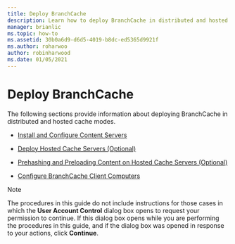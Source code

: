 ```yaml
---
title: Deploy BranchCache
description: Learn how to deploy BranchCache in distributed and hosted cache modes.
manager: brianlic
ms.topic: how-to
ms.assetid: 30b0a6d9-d6d5-4019-b8dc-ed5365d9921f
ms.author: roharwoo
author: robinharwood
ms.date: 01/05/2021
---
```

# Deploy BranchCache

>

The following sections provide information about deploying BranchCache in distributed and hosted cache modes.

-   [Install and Configure Content Servers](Install-and-Configure-Content-Servers.md)

-   [Deploy Hosted Cache Servers &#40;Optional&#41;](deploy-hosted-cache-servers.md)

-   [Prehashing and Preloading Content on Hosted Cache Servers &#40;Optional&#41;](prehashing-and-preloading.md)

-   [Configure BranchCache Client Computers](Configure-BranchCache-Client-Computers.md)

> [!NOTE]
> The procedures in this guide do not include instructions for those cases in which the **User Account Control** dialog box opens to request your permission to continue. If this dialog box opens while you are performing the procedures in this guide, and if the dialog box was opened in response to your actions, click **Continue**.



